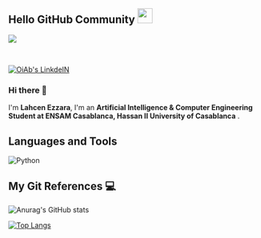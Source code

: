 ## Hello GitHub Community <img src="https://raw.githubusercontent.com/MartinHeinz/MartinHeinz/master/wave.gif" width="30px">
![](https://visitor-badge.laobi.icu/badge?page_id=LahcenEzzara)

<br>



<p>
  <a href="https://www.linkedin.com/in/lahcen-ezzara" target="_blank"><img alt="OiAb's LinkdeIN" src="https://img.shields.io/badge/linkedin-%230077B5.svg?&style=for-the-badge&logo=linkedin&logoColor=white" /></a>
</p>

### Hi there 👋

I'm **Lahcen Ezzara**, I'm an **Artificial Intelligence & Computer Engineering Student at ENSAM Casablanca, Hassan II University of Casablanca** .


## Languages and Tools 

![Python](https://img.shields.io/badge/-Python-black?style=flat-square&logo=Python) 



## My Git References 💻

![Anurag's GitHub stats](https://github-readme-stats.vercel.app/api?username=LahcenEzzara&show_icons=true&theme=algolia&count_private=true&include_all_commits=true)

[![Top Langs](https://github-readme-stats.vercel.app/api/top-langs/?username=LahcenEzzara&langs_count=8&layout=compact&theme=algolia)](https://github.com/LahcenEzzara/github-readme-stats)
